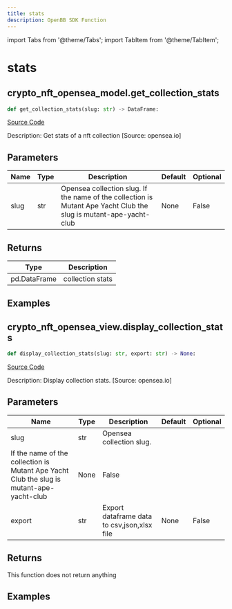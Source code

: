 ```yaml
---
title: stats
description: OpenBB SDK Function
---
```


import Tabs from '@theme/Tabs';
import TabItem from '@theme/TabItem';

# stats

<Tabs>
<TabItem value="model" label="Model" default>

## crypto_nft_opensea_model.get_collection_stats

```python title='openbb_terminal/cryptocurrency/nft/opensea_model.py'
def get_collection_stats(slug: str) -> DataFrame:
```
[Source Code](https://github.com/OpenBB-finance/OpenBBTerminal/tree/main/openbb_terminal/cryptocurrency/nft/opensea_model.py#L17)

Description: Get stats of a nft collection [Source: opensea.io]

## Parameters

| Name | Type | Description | Default | Optional |
| ---- | ---- | ----------- | ------- | -------- |
| slug | str | Opensea collection slug. If the name of the collection is Mutant Ape Yacht Club the slug is mutant-ape-yacht-club | None | False |

## Returns

| Type | Description |
| ---- | ----------- |
| pd.DataFrame | collection stats |

## Examples



</TabItem>
<TabItem value="view" label="View">

## crypto_nft_opensea_view.display_collection_stats

```python title='openbb_terminal/cryptocurrency/nft/opensea_view.py'
def display_collection_stats(slug: str, export: str) -> None:
```
[Source Code](https://github.com/OpenBB-finance/OpenBBTerminal/tree/main/openbb_terminal/cryptocurrency/nft/opensea_view.py#L15)

Description: Display collection stats. [Source: opensea.io]

## Parameters

| Name | Type | Description | Default | Optional |
| ---- | ---- | ----------- | ------- | -------- |
| slug | str | Opensea collection slug.
If the name of the collection is Mutant Ape Yacht Club the slug is mutant-ape-yacht-club | None | False |
| export | str | Export dataframe data to csv,json,xlsx file | None | False |

## Returns

This function does not return anything

## Examples



</TabItem>
</Tabs>